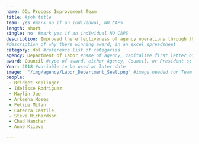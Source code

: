 ```yaml
---
name: DOL Process Improvement Team
title: #job title
team: yes #mark no if an individual, NO CAPS
length: short
single: no  #mark yes if an individual NO CAPS
description: Improved the effectiveness of agency operations through the implementation of a Lean Six Sigma Continuous Process Improvement (CPI). This work resulted in successes such as decreasing the Freedom Of Information Act requests response times and reducing case processing times for the Office of Trade Adjustment Assistance.
#description of why there winning award, in an excel spreadsheet
category: dol #reference list of categories
agency: Department of Labor #name of agency, capitalize first letter of each name
award: Council #type of award, either Agency, Council, or President's; this is case sensitive so make sure to match the options listed exactly. This section generates the format of the card
Year: 2018 #variable to be used at later date
image:  "/img/agency/Labor_Department_Seal.png" #image needed for Team award (agency seal) and President's award (headshot); leave empty if and individual Agency award
people:
 - Bridget Keplinger
 - Idelisse Rodriguez
 - Maylin Jue
 - Arkesha Moses
 - Felipe Milan
 - Caterra Castile
 - Steve Richardson
 - Chad Hancher
 - Anne Klieve

---
```

